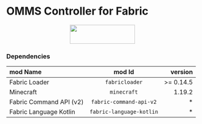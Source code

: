 # OMMS Controller for Fabric

<p><a title="Fabric Language Kotlin" href="https://minecraft.curseforge.com/projects/fabric-language-kotlin" target="_blank" rel="noopener noreferrer"><img style="display: block; margin-left: auto; margin-right: auto;" src="https://i.imgur.com/c1DH9VL.png" alt="" width="171" height="50" /></a></p>

### Dependencies

| mod Name                |          mod Id          |    version |  
|:------------------------|:------------------------:|-----------:|
| Fabric Loader           |      `fabricloader`      | \>= 0.14.5 |
| Minecraft               |       `minecraft`        |     1.19.2 |
| Fabric Command API (v2) | `fabric-command-api-v2`  |          * |
| Fabric Language Kotlin  | `fabric-language-kotlin` |          * |


